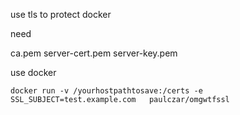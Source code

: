 use tls to protect docker 


need 

ca.pem 
server-cert.pem 
server-key.pem


use docker 
```
docker run -v /yourhostpathtosave:/certs -e SSL_SUBJECT=test.example.com   paulczar/omgwtfssl
```
